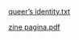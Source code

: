 
[queer’s identity.txt](https://github.com/juuliaalonso/queer-s-identity/files/14026694/queer.s.identity.txt)

[zine pagina.pdf](https://github.com/juuliaalonso/queer-s-identity/files/14026723/zine.pagina.pdf)
